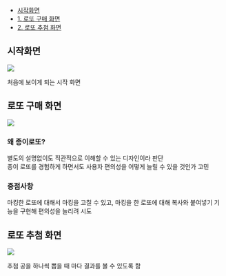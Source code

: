 - <a href="#fun0">시작화면
- <a href="#fun1">1.&nbsp;로또 구매 화면</a>
- <a href="#fun2">2.&nbsp;로또 추첨 화면</a>

## <a name="fun0">시작화면

<img src="https://github.com/0gon/Lotto3/assets/134483516/7eb124aa-1ab8-44a5-ae16-ded62537c4cd"/>

처음에 보이게 되는 시작 화면


## <a name="fun1">로또 구매 화면

<img src="https://github.com/0gon/Lotto3/assets/134483516/a44e6ed5-2385-4af3-b3fa-011bb24cb7f3"/>

### 왜 종이로또?

별도의 설명없이도 직관적으로 이해할 수 있는 디자인이라 판단</br>
종이 로또를 경험하게 하면서도 사용자 편의성을 어떻게 늘릴 수 있을 것인가 고민

### 중점사항

마킹한 로또에 대해서 마킹을 고칠 수 있고, 마킹을 한 로또에 대해 복사와 붙여넣기 기능을 구현해 편의성을 늘리려 시도

## <a name="fun2">로또 추첨 화면</a>

<img src="https://github.com/0gon/Lotto3/assets/134483516/4cf268ea-820f-4b14-9606-f257715ce253"/>

추첨 공을 하나씩 뽑을 때 마다 결과를 볼 수 있도록 함

